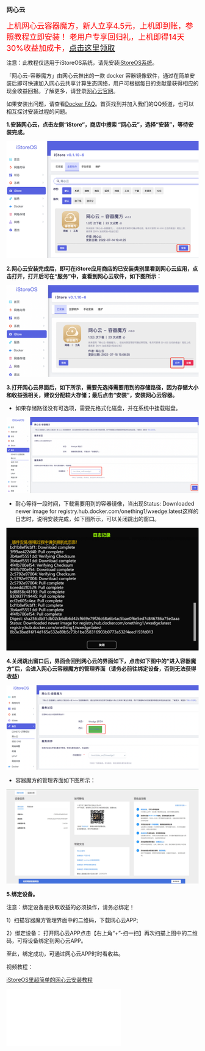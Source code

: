 ### 网心云

<!-- <span style="color: red;font-size: 20px;">上机网心云容器魔方，新人立享4.5元，上机即到账，参照教程立即安装！
老用户专享回归礼，上机即得14天30%收益加成卡，领取链接：https://act.walk-live.com/acts/recallDevice/container</span> -->

<span style="color: red;font-size: 20px;">上机网心云容器魔方，新人立享4.5元，上机即到账，参照教程立即安装！
老用户专享回归礼，上机即得14天30%收益加成卡，<a href="https://act.walk-live.com/acts/recallDevice/container">点击这里领取</a></span>

注意：此教程仅适用于iStoreOS系统，请先安装[iStoreOS系统](/zh/guide/istoreos/README.md)。

「网心云-容器魔方」由网心云推出的一款 docker 容器镜像软件，通过在简单安装后即可快速加入网心云共享计算生态网络，用户可根据每日的贡献量获得相应的现金收益回报。了解更多，请登录[网心云官网](https://www.onethingcloud.com/)。

如果安装出问题，请查看[Docker FAQ](/zh/guide/istoreos/question.html#docker-%E7%9B%B8%E5%85%B3)。首页找到并加入我们的QQ频道，也可以相互探讨安装过程的问题。


**1.安装网心云，点击左侧“iStore“，商店中搜索 “网心云”，选择“安装”，等待安装完成。**

![png](./wxedge/wxedge1.jpg)


**2.网心云安装完成后，即可在iStore应用商店的已安装类别里看到网心云应用，点击打开，打开后可在“服务”中，查看到网心云软件，如下图所示：**

![png](./wxedge/wxedge2.jpg)

**3.打开网心云界面后，如下所示，需要先选择需要用到的存储路径，因为存储大小和收益强相关，建议分配较大存储；最后点击“安装”，安装网心云容器。**

* 如果存储路径没有可选项，需要先格式化磁盘，并在系统中挂载磁盘。

![png](./wxedge/wxedge3.jpg)

* 耐心等待一段时间，下载需要用到的容器镜像，当出现Status: Downloaded newer image for registry.hub.docker.com/onething1/wxedge:latest这样的日志时，说明安装完成，如下图所示，可以关闭跳出的窗口。

![png](./wxedge/wxedge4.jpg)

**4.关闭跳出窗口后，界面会回到网心云的界面如下，点击如下图中的“进入容器魔方”后，会进入网心云容器魔方的管理界面（请务必前往绑定设备，否则无法获得收益）**

![png](./wxedge/wxedge5.jpg)

* 容器魔方的管理界面如下图所示：

![png](./wxedge/wxedge6.jpg)

**5.绑定设备。**

注意：绑定设备是获取收益的必须操作，请务必绑定！

1）扫描容器魔方管理界面中的二维码，下载网心云APP;

2）绑定设备： 打开网心云APP点击【右上角“+”-扫一扫】再次扫描上图中的二维码，可将设备绑定到网心云APP。  

至此，绑定成功，可通过网心云APP时时看收益。

视频教程：  

<a href="https://www.bilibili.com/video/BV1ya411S7J1/?spm_id_from=333.999.0.0&vd_source=8e363fb838693d4a1c274983edfd43fc" target="_blank">iStoreOS里超简单的网心云安装教程</a>  

<iframe src="//www.bilibili.com/blackboard/html5mobileplayer.html?aid=258564653&bvid=BV1ya411S7J1&&cid=778736680&page=1&fjw=0&danmaku=0" scrolling="no" border="0" frameborder="no" framespacing="0" allowfullscreen="true"></iframe>